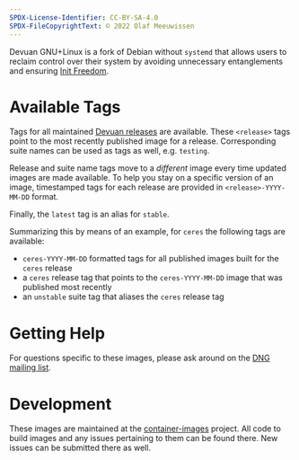 ```yaml
---
SPDX-License-Identifier: CC-BY-SA-4.0
SPDX-FileCopyrightText: © 2022 Olaf Meeuwissen
---
```


Devuan GNU+Linux is a fork of Debian without `systemd` that allows
users to reclaim control over their system by avoiding unnecessary
entanglements and ensuring [Init Freedom][IF].

# Available Tags

Tags for all maintained [Devuan releases][DR] are available.  These
`<release>` tags point to the most recently published image for a
release.  Corresponding suite names can be used as tags as well,
e.g. `testing`.

Release and suite name tags move to a *different* image every time
updated images are made available.  To help you stay on a specific
version of an image, timestamped tags for each release are provided
in `<release>-YYYY-MM-DD` format.

Finally, the `latest` tag is an alias for `stable`.

Summarizing this by means of an example, for `ceres` the following
tags are available:

- `ceres-YYYY-MM-DD` formatted tags for all published images built
  for the `ceres` release
- a `ceres` release tag that points to the `ceres-YYYY-MM-DD` image
  that was published most recently
- an `unstable` suite tag that aliases the `ceres` release tag

# Getting Help

For questions specific to these images, please ask around on the
[DNG mailing list][ML].

# Development

These images are maintained at the [container-images][CI] project.
All code to build images and any issues pertaining to them can be
found there.  New issues can be submitted there as well.

 [CI]: https://git.devuan.org/paddy-hack/container-images
 [DR]: https://www.devuan.org/os/releases
 [IF]: https://www.devuan.org/os/init-freedom
 [ML]: https://mailinglists.dyne.org/cgi-bin/mailman/listinfo/dng
